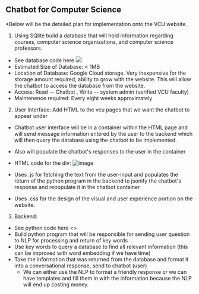 ## Chatbot for Computer Science

*Below will be the detailed plan for implementation onto the VCU  website.

1) Using SQlite build a database that will hold information regarding courses, computer science organizations, and computer science professors.
  - See database code here ![](https://github.com/VCU-CS-Capstone/cs-25-314-Chatbot-for-Undergraduate-CS/tree/master/Staging/Kennedy%20Staging)
  - Estimated Size of Database: < 1MB
  - Location of Database: Google Cloud storage. Very inexpensive for the storage amount required, ability to grow with the website. This will allow the chatbot to access the database from the website.
  - Access: Read -- Chatbot , Write -- system admin (verified VCU faculty)
  - Maintenence required: Every eight weeks approximately
    
2) User Interface: Add HTML to the vcu pages that we want the chatbot to appear under
  - Chatbot user interface will be in a container within the HTML page and will send message information entered by the user to the backend which will then query       the database using the chatbot to be implemented.
  - Also will populate the chatbot's responses to the user in the container
  - HTML code for the div:
     ![image](https://github.com/user-attachments/assets/08855de0-e1aa-4ab9-b949-43ae472e7b93)

    
  - Uses .js for fetching the text from the user-input and populates the return of the python program in the backend to jsonify the chatbot's response and repopulate it in the chatbot container
  - Uses .css for the design of the visual and user experience portion on the website.
    
3) Backend:
- See python code here <>
- Build python program that will be responsible for sending user question to NLP for processing and return of key words
- Use key words to query a database to find all relevant information (this can be improved with word embedding if we have time)
- Take the information that was returned from the database and format it into a conversational response, send to chatbot (user)
    - We can either use the NLP to format a friendly response or we can have templates and fill them in with the information because the NLP will end up costing money.























